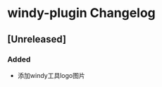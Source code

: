 <!-- Keep a Changelog guide -> https://keepachangelog.com -->

# windy-plugin Changelog

## [Unreleased]
### Added
- 添加windy工具logo图片

